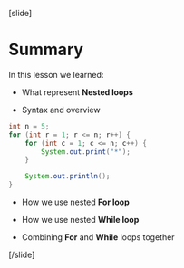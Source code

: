 [slide]
# Summary

In this lesson we learned: 

- What represent **Nested loops**

- Syntax and overview 

```java live
int n = 5;
for (int r = 1; r <= n; r++) {
    for (int c = 1; c <= n; c++) {
        System.out.print("*");
    }

    System.out.println();
}
```

- How we use nested **For loop**

- How we use nested **While loop**

- Combining **For** and **While** loops together


[/slide]